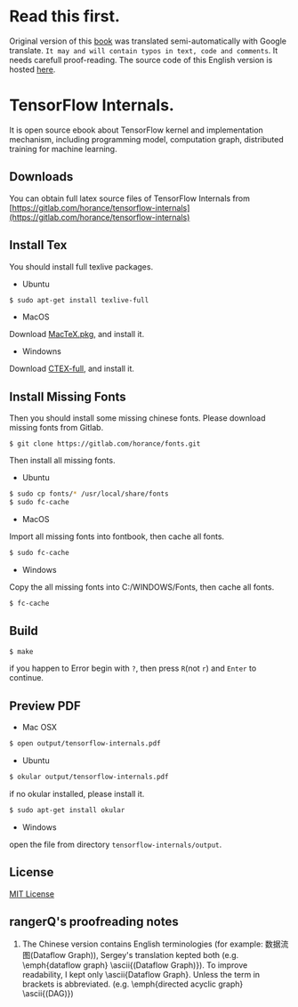 # Read this first.
Original version of this [book](https://github.com/horance-liu/tensorflow-internals) was translated semi-automatically with Google translate. 
`It may and will contain typos in text, code and comments`. It needs carefull proof-reading. The source code of this English version is hosted 
[here](https://github.com/sergey-serebryakov/tensorflow-internals).

# TensorFlow Internals.

It is open source ebook about TensorFlow kernel and implementation mechanism, including programming model, computation graph, distributed training for machine learning.

## Downloads

You can obtain full latex source files of TensorFlow Internals from [https://gitlab.com/horance/tensorflow-internals](https://gitlab.com/horance/tensorflow-internals)

## Install Tex

You should install full texlive packages.

- Ubuntu     

```bash
$ sudo apt-get install texlive-full
```

- MacOS

Download [MacTeX.pkg](http://tug.org/mactex/), and install it.

- Windowns
      
Download [CTEX-full](http://www.ctex.org/CTeXDownload), and install it.

## Install Missing Fonts

Then you should install some missing chinese fonts. Please download missing fonts from Gitlab.

```
$ git clone https://gitlab.com/horance/fonts.git
```

Then install all missing fonts.

- Ubuntu

```bash
$ sudo cp fonts/* /usr/local/share/fonts
$ sudo fc-cache
```

- MacOS 
    
Import all missing fonts into fontbook, then cache all fonts.

```bash
$ sudo fc-cache
```

- Windows
 
Copy the all missing fonts into C:/WINDOWS/Fonts, then cache all fonts.

```bash
$ fc-cache
```

## Build

```bash
$ make
```

if you happen to Error begin with `?`, then press `R`(not `r`) and `Enter` to continue.

## Preview PDF

- Mac OSX

```bash
$ open output/tensorflow-internals.pdf
```

- Ubuntu

```bash
$ okular output/tensorflow-internals.pdf
```

if no okular installed, please install it.

```bash
$ sudo apt-get install okular
```

- Windows

open the file from directory `tensorflow-internals/output`.

## License

[MIT License](http://opensource.org/licenses/mit-license.html) 

## rangerQ's proofreading notes
1. The Chinese version contains English terminologies (for example: 数据流图(Dataflow Graph)), Sergey's translation kepted both (e.g. \emph{dataflow graph} \ascii{(Dataflow Graph)}). To improve readability, I kept only \ascii{Dataflow Graph}. Unless the term in brackets is abbreviated. (e.g. \emph{directed acyclic graph} \ascii{(DAG)})
